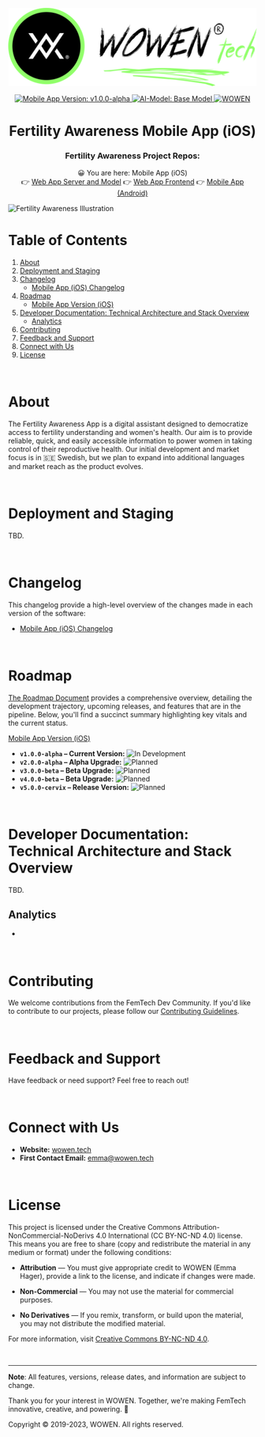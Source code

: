![WOWEN Tech Logo](https://github.com/WOWEN-DEV/wowen.tech/blob/main/assets/img/wowen-tech-repo-logo.svg)

<p align="center">
 <a href="https://fertilityawareness.wowen.tech/">
    <img src="https://img.shields.io/badge/Mobile%20App%20Version%20(iOS)%20-v1.0.0--alpha-yellow" alt="Mobile App Version: v1.0.0-alpha">
</a>
<a href="#">
    <img src="https://img.shields.io/badge/AI%20Model-Base%20Model-blue" alt="AI-Model: Base Model">
</a>
  <a href="https://github.com/WOWEN-DEV">
    <img src="https://img.shields.io/badge/WOWEN-FemTech%20Dev%20Community-blueviolet" alt="WOWEN">
  </a>
</p>

<h1 align="center">Fertility Awareness Mobile App (iOS)</h1>
<h3 align="center">Fertility Awareness Project Repos:</h3>
<p align="center">
<p align="center">
😀 You are here: Mobile App (iOS)
  <br>
  👉 <a href="https://github.com/WOWEN-DEV/fertilityawareness-ai">Web App Server and Model</a>
  👉 <a href="https://github.com/WOWEN-DEV/fertilityawareness">Web App Frontend</a>
  👉 <a href="https://github.com/WOWEN-DEV/fertilityawareness-android">Mobile App (Android)</a>
</p>

![Fertility Awareness Illustration](https://fertilityawareness.wowen.tech/img/fertilityawareness-illustration-colored.svg)


# Table of Contents

1. [About](#about)
2. [Deployment and Staging](#deployment-and-staging)
3. [Changelog](#changelog)
   - [Mobile App (iOS) Changelog](#mobile-app-ios-changelog)
4. [Roadmap](#roadmap)
   - [Mobile App Version (iOS)](#mobile-app-version-ios)
5. [Developer Documentation: Technical Architecture and Stack Overview](#developer-documentation-technical-architecture-and-stack-overview)
   - [Analytics](#analytics)
7. [Contributing](#contributing)
8. [Feedback and Support](#feedback-and-support)
9. [Connect with Us](#connect-with-us)
10. [License](#license)

<br>

# About

The Fertility Awareness App is a digital assistant designed to democratize access to fertility understanding and women's health. Our aim is to provide reliable, quick, and easily accessible information to power women in taking control of their reproductive health. Our initial development and market focus is in 🇸🇪 Swedish, but we plan to expand into additional languages and market reach as the product evolves.

<br>

# Deployment and Staging
TBD.

<br>

# Changelog
This changelog provide a high-level overview of the changes made in each version of the software:
- [Mobile App (iOS) Changelog](https://github.com/WOWEN-DEV/fertilityawareness-ios/blob/main/CHANGELOG.md)

<br>

# Roadmap

[The Roadmap Document](https://github.com/WOWEN-DEV/fertilityawareness-ios/blob/main/ROADMAP.md) provides a comprehensive overview, detailing the development trajectory, upcoming releases, and features that are in the pipeline. Below, you'll find a succinct summary highlighting key vitals and the current status.

[Mobile App Version (iOS)](https://github.com/WOWEN-DEV/fertilityawareness-ios)
- **`v1.0.0-alpha` – Current Version:** ![In Development](https://img.shields.io/badge/Status-In%20Development-yellow)
- **`v2.0.0-alpha` – Alpha Upgrade:** ![Planned](https://img.shields.io/badge/Status-Planned-red)
- **`v3.0.0-beta` – Beta Upgrade:** ![Planned](https://img.shields.io/badge/Status-Planned-red)
- **`v4.0.0-beta` – Beta Upgrade:** ![Planned](https://img.shields.io/badge/Status-Planned-red)
- **`v5.0.0-cervix` – Release Version:** ![Planned](https://img.shields.io/badge/Status-Planned-red)

<br>

# Developer Documentation: Technical Architecture and Stack Overview
TBD.

## Analytics

-

<br>

# Contributing

We welcome contributions from the FemTech Dev Community. If you'd like to contribute to our projects, please follow our [Contributing Guidelines](CONTRIBUTING.md).

<br>

# Feedback and Support

Have feedback or need support? Feel free to reach out!

<br>

# Connect with Us

- **Website:** [wowen.tech](https://wowen.tech)
- **First Contact Email:** emma@wowen.tech

<br>

# License

This project is licensed under the Creative Commons Attribution-NonCommercial-NoDerivs 4.0 International (CC BY-NC-ND 4.0) license. This means you are free to share (copy and redistribute the material in any medium or format) under the following conditions:

- **Attribution** — You must give appropriate credit to WOWEN (Emma Hager), provide a link to the license, and indicate if changes were made.

- **Non-Commercial** — You may not use the material for commercial purposes.

- **No Derivatives** — If you remix, transform, or build upon the material, you may not distribute the modified material.

For more information, visit [Creative Commons BY-NC-ND 4.0](https://creativecommons.org/licenses/by-nc-nd/4.0/).

<br>

---

**Note**: All features, versions, release dates, and information are subject to change.

Thank you for your interest in WOWEN. Together, we're making FemTech innovative, creative, and powering. 💪 

Copyright © 2019-2023, WOWEN. All rights reserved.

